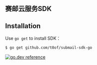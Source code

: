 ## 赛邮云服务SDK

## Installation
Use `go get` to install SDK：
```sh
$ go get github.com/t0of/submail-sdk-go
```

[![go.dev reference](https://img.shields.io/badge/go.dev-reference-007d9c?logo=go&logoColor=white&style=flat-square)](https://pkg.go.dev/github.com/t0of/submail-sdk-go)
